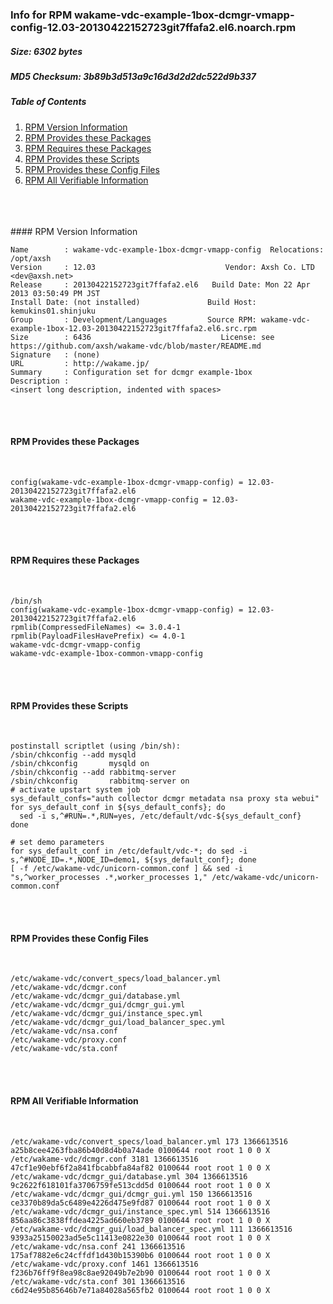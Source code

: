 ### Info for RPM wakame-vdc-example-1box-dcmgr-vmapp-config-12.03-20130422152723git7ffafa2.el6.noarch.rpm  
##### Size: 6302 bytes  
##### MD5 Checksum: 3b89b3d513a9c16d3d2d2dc522d9b337  
##### Table of Contents  
1. [RPM Version Information](#version)  
2. [RPM Provides these Packages ](#provides)  
3. [RPM Requires these Packages](#requires)  
4. [RPM Provides these Scripts](#scripts)  
5. [RPM Provides these Config Files](#config)  
6. [RPM All Verifiable Information](#verifiable)  
&nbsp;  
&nbsp;  
&nbsp;  
<a name="version" />
#### RPM Version Information  
&nbsp;  

```  
Name        : wakame-vdc-example-1box-dcmgr-vmapp-config  Relocations: /opt/axsh 
Version     : 12.03                             Vendor: Axsh Co. LTD <dev@axsh.net>
Release     : 20130422152723git7ffafa2.el6   Build Date: Mon 22 Apr 2013 03:50:49 PM JST
Install Date: (not installed)               Build Host: kemukins01.shinjuku
Group       : Development/Languages         Source RPM: wakame-vdc-example-1box-12.03-20130422152723git7ffafa2.el6.src.rpm
Size        : 6436                             License: see https://github.com/axsh/wakame-vdc/blob/master/README.md
Signature   : (none)
URL         : http://wakame.jp/
Summary     : Configuration set for dcmgr example-1box
Description :
<insert long description, indented with spaces>
```  

&nbsp;  
&nbsp;  
<a name="provides" />
#### RPM Provides these Packages  
&nbsp;  

```  
config(wakame-vdc-example-1box-dcmgr-vmapp-config) = 12.03-20130422152723git7ffafa2.el6
wakame-vdc-example-1box-dcmgr-vmapp-config = 12.03-20130422152723git7ffafa2.el6
```  

&nbsp;  
&nbsp;  
<a name="requires" />
#### RPM Requires these Packages  
&nbsp;  

```  
/bin/sh  
config(wakame-vdc-example-1box-dcmgr-vmapp-config) = 12.03-20130422152723git7ffafa2.el6
rpmlib(CompressedFileNames) <= 3.0.4-1
rpmlib(PayloadFilesHavePrefix) <= 4.0-1
wakame-vdc-dcmgr-vmapp-config  
wakame-vdc-example-1box-common-vmapp-config  
```  

&nbsp;  
&nbsp;  
<a name="scripts" />
#### RPM Provides these Scripts  
&nbsp;  

```  
postinstall scriptlet (using /bin/sh):
/sbin/chkconfig --add mysqld
/sbin/chkconfig       mysqld on
/sbin/chkconfig --add rabbitmq-server
/sbin/chkconfig       rabbitmq-server on
# activate upstart system job
sys_default_confs="auth collector dcmgr metadata nsa proxy sta webui"
for sys_default_conf in ${sys_default_confs}; do
  sed -i s,^#RUN=.*,RUN=yes, /etc/default/vdc-${sys_default_conf}
done

# set demo parameters
for sys_default_conf in /etc/default/vdc-*; do sed -i s,^#NODE_ID=.*,NODE_ID=demo1, ${sys_default_conf}; done
[ -f /etc/wakame-vdc/unicorn-common.conf ] && sed -i "s,^worker_processes .*,worker_processes 1," /etc/wakame-vdc/unicorn-common.conf
```  

&nbsp;  
&nbsp;  
<a name="config" />
#### RPM Provides these Config Files  
&nbsp;  

```  
/etc/wakame-vdc/convert_specs/load_balancer.yml
/etc/wakame-vdc/dcmgr.conf
/etc/wakame-vdc/dcmgr_gui/database.yml
/etc/wakame-vdc/dcmgr_gui/dcmgr_gui.yml
/etc/wakame-vdc/dcmgr_gui/instance_spec.yml
/etc/wakame-vdc/dcmgr_gui/load_balancer_spec.yml
/etc/wakame-vdc/nsa.conf
/etc/wakame-vdc/proxy.conf
/etc/wakame-vdc/sta.conf
```  

&nbsp;  
&nbsp;  
<a name="verifiable" />
#### RPM All Verifiable Information  
&nbsp;  

```  
/etc/wakame-vdc/convert_specs/load_balancer.yml 173 1366613516 a25b8cee4263fba86b40d8d4b0a74ade 0100644 root root 1 0 0 X
/etc/wakame-vdc/dcmgr.conf 3181 1366613516 47cf1e90ebf6f2a841fbcabbfa84af82 0100644 root root 1 0 0 X
/etc/wakame-vdc/dcmgr_gui/database.yml 304 1366613516 9c2622f618101fa3706759fe513cdd5d 0100644 root root 1 0 0 X
/etc/wakame-vdc/dcmgr_gui/dcmgr_gui.yml 150 1366613516 ce3370b89da5c6489e4226d475e9fd87 0100644 root root 1 0 0 X
/etc/wakame-vdc/dcmgr_gui/instance_spec.yml 514 1366613516 856aa86c3838ffdea4225ad660eb3789 0100644 root root 1 0 0 X
/etc/wakame-vdc/dcmgr_gui/load_balancer_spec.yml 111 1366613516 9393a25150023ad5e5c11413e0822e30 0100644 root root 1 0 0 X
/etc/wakame-vdc/nsa.conf 241 1366613516 175af7882e6c24cffdf1d430b15390b6 0100644 root root 1 0 0 X
/etc/wakame-vdc/proxy.conf 1461 1366613516 f236b76ff9f8ea98c8ae92049b7e2b90 0100644 root root 1 0 0 X
/etc/wakame-vdc/sta.conf 301 1366613516 c6d24e95b85646b7e71a84028a565fb2 0100644 root root 1 0 0 X
```  

&nbsp;  
